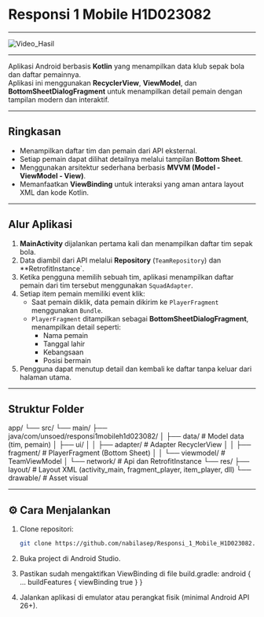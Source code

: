# Responsi 1 Mobile H1D023082

---

![Video_Hasil](images/gif.gif)

---

Aplikasi Android berbasis **Kotlin** yang menampilkan data klub sepak bola dan daftar pemainnya.  
Aplikasi ini menggunakan **RecyclerView**, **ViewModel**, dan **BottomSheetDialogFragment** untuk menampilkan detail pemain dengan tampilan modern dan interaktif.

---

## Ringkasan
- Menampilkan daftar tim dan pemain dari API eksternal.
- Setiap pemain dapat dilihat detailnya melalui tampilan **Bottom Sheet**.
- Menggunakan arsitektur sederhana berbasis **MVVM (Model - ViewModel - View)**.
- Memanfaatkan **ViewBinding** untuk interaksi yang aman antara layout XML dan kode Kotlin.

---

## Alur Aplikasi
1. **MainActivity** dijalankan pertama kali dan menampilkan daftar tim sepak bola.
2. Data diambil dari API melalui **Repository** (`TeamRepository`) dan **RetrofitInstance`.
3. Ketika pengguna memilih sebuah tim, aplikasi menampilkan daftar pemain dari tim tersebut menggunakan `SquadAdapter`.
4. Setiap item pemain memiliki event klik:
    - Saat pemain diklik, data pemain dikirim ke `PlayerFragment` menggunakan `Bundle`.
    - `PlayerFragment` ditampilkan sebagai **BottomSheetDialogFragment**, menampilkan detail seperti:
        - Nama pemain
        - Tanggal lahir
        - Kebangsaan
        - Posisi bermain
5. Pengguna dapat menutup detail dan kembali ke daftar tanpa keluar dari halaman utama.

---

## Struktur Folder
app/
└── src/
└── main/
├── java/com/unsoed/responsi1mobileh1d023082/
│ ├── data/ # Model data (tim, pemain)
│ ├── ui/
│ │ ├── adapter/ # Adapter RecyclerView
│ │ ├── fragment/ # PlayerFragment (Bottom Sheet)
│ │ └── viewmodel/ # TeamViewModel
│ └── network/ # Api dan RetrofitInstance
└── res/
├── layout/ # Layout XML (activity_main, fragment_player, item_player, dll)
└── drawable/ # Asset visual

---

## ⚙️ Cara Menjalankan
1. Clone repositori:
   ```bash
   git clone https://github.com/nabilasep/Responsi_1_Mobile_H1D023082.git
2. Buka project di Android Studio.

3. Pastikan sudah mengaktifkan ViewBinding di file build.gradle:
   android {
   ...
   buildFeatures {
   viewBinding true
   }
   }
4. Jalankan aplikasi di emulator atau perangkat fisik (minimal Android API 26+).

